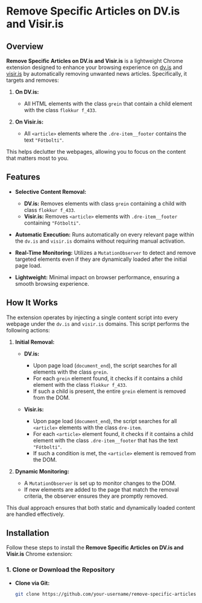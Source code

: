 # Remove Specific Articles on DV.is and Visir.is

## Overview

**Remove Specific Articles on DV.is and Visir.is** is a lightweight Chrome extension designed to enhance your browsing experience on [dv.is](https://www.dv.is) and [visir.is](https://www.visir.is) by automatically removing unwanted news articles. Specifically, it targets and removes:

1. **On DV.is:**
   - All HTML elements with the class `grein` that contain a child element with the class `flokkur f_433`.

2. **On Visir.is:**
   - All `<article>` elements where the `.dre-item__footer` contains the text `"Fótbolti"`.

This helps declutter the webpages, allowing you to focus on the content that matters most to you.

## Features

- **Selective Content Removal:**
  - **DV.is:** Removes elements with class `grein` containing a child with class `flokkur f_433`.
  - **Visir.is:** Removes `<article>` elements with `.dre-item__footer` containing `"Fótbolti"`.

- **Automatic Execution:** Runs automatically on every relevant page within the `dv.is` and `visir.is` domains without requiring manual activation.

- **Real-Time Monitoring:** Utilizes a `MutationObserver` to detect and remove targeted elements even if they are dynamically loaded after the initial page load.

- **Lightweight:** Minimal impact on browser performance, ensuring a smooth browsing experience.

## How It Works

The extension operates by injecting a single content script into every webpage under the `dv.is` and `visir.is` domains. This script performs the following actions:

1. **Initial Removal:**
   - **DV.is:**
     - Upon page load (`document_end`), the script searches for all elements with the class `grein`.
     - For each `grein` element found, it checks if it contains a child element with the class `flokkur f_433`.
     - If such a child is present, the entire `grein` element is removed from the DOM.
   
   - **Visir.is:**
     - Upon page load (`document_end`), the script searches for all `<article>` elements with the class `dre-item`.
     - For each `<article>` element found, it checks if it contains a child element with the class `.dre-item__footer` that has the text `"Fótbolti"`.
     - If such a condition is met, the `<article>` element is removed from the DOM.

2. **Dynamic Monitoring:**
   - A `MutationObserver` is set up to monitor changes to the DOM.
   - If new elements are added to the page that match the removal criteria, the observer ensures they are promptly removed.

This dual approach ensures that both static and dynamically loaded content are handled effectively.

## Installation

Follow these steps to install the **Remove Specific Articles on DV.is and Visir.is** Chrome extension:

### 1. Clone or Download the Repository

- **Clone via Git:**
  ```bash
  git clone https://github.com/your-username/remove-specific-articles-extension.git
